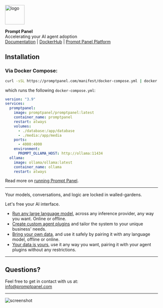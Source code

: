 <img src="https://promptpanel.com/images/logo.svg" alt="logo" style="width:64px;">

**Prompt Panel**\
Accelerating your AI agent adoption\
<a href="https://promptpanel.com/docs">Documentation</a> | <a href="https://hub.docker.com/r/promptpanel/promptpanel">DockerHub</a> | <a href="https://github.com/promptpanel/promptpanel">Prompt Panel Platform</a>

## Installation

### Via Docker Compose:

```bash
curl -sSL https://promptpanel.com/manifest/docker-compose.yml | docker compose -f - up
```

which runs the following `docker-compose.yml`:

```yaml
version: "3.9"
services:
  promptpanel:
    image: promptpanel/promptpanel:latest
    container_name: promptpanel
    restart: always
    volumes:
      - ./database:/app/database
      - ./media:/app/media
    ports:
      - 4000:4000
    environment:
      PROMPT_OLLAMA_HOST: http://ollama:11434
  ollama:
    image: ollama/ollama:latest
    container_name: ollama
    restart: always
```

Read more on <a href="https://promptpanel.com/installation/docker-compose-offline/" target="_new">running Prompt Panel</a>.

---

Your models, conversations, and logic are locked in walled-gardens.

Let's free your AI interface.

- <a target="_new" href="https://promptpanel.com/overview/packaged-plugins-models/">Run any large language model</a>, across any inference provider, any way you want. Online or offline.
- <a target="_new" href="https://promptpanel.com/plugin-agent-authoring/building-plugin-agents/">Create custom agent plugins</a> and tailor the system to your unique business' needs.
- <a target="_new" href="https://promptpanel.com/overview/packaged-plugins-models/#llm-document">Bring your own data</a>, and use it safely by pairing it with any language model, offline or online.
- <a target="_new" href="https://promptpanel.com/server-setup/accessing-your-data/">Your data is yours</a>, use it any way you want, pairing it with your agent plugins without any restrictions.

---

## Questions?

Feel free to get in contact with us at:\
info@promptpanel.com

---

![screenshot](https://github.com/promptpanel/promptpanel/assets/161855417/6e7a303d-0fbc-4896-870d-19700b579e71)
